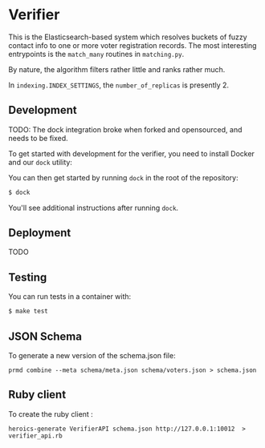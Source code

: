 # Verifier

This is the Elasticsearch-based system which resolves buckets of fuzzy contact
info to one or more voter registration records. The most interesting
entrypoints is the `match_many` routines in `matching.py`.

By nature, the algorithm filters rather little and ranks rather much.

In `indexing.INDEX_SETTINGS`, the `number_of_replicas` is presently 2.

## Development
TODO: The dock integration broke when forked and opensourced, and needs to be fixed.

To get started with development for the verifier, you need to install
Docker and our `dock` utility:

You can then get started by running `dock` in the root of the repository:

```bash
$ dock
```

You'll see additional instructions after running `dock`.

## Deployment
TODO

## Testing

You can run tests in a container with:

```bash
$ make test
```

## JSON Schema

To generate a new version of the schema.json file:

```
prmd combine --meta schema/meta.json schema/voters.json > schema.json
```

## Ruby client

To create the ruby client :

```
heroics-generate VerifierAPI schema.json http://127.0.0.1:10012  > verifier_api.rb
```
